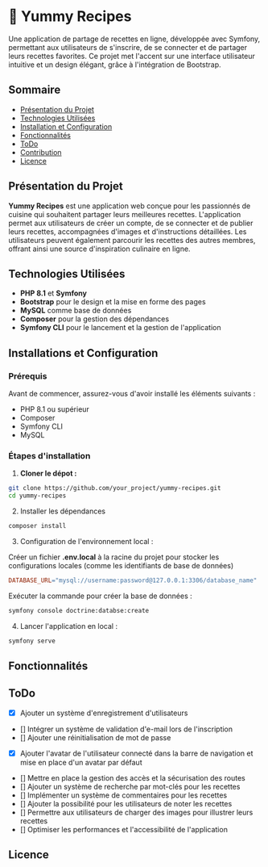 # 🍲 Yummy Recipes

Une application de partage de recettes en ligne, développée avec Symfony, permettant aux utilisateurs de s'inscrire, de se connecter et de partager leurs recettes favorites. Ce projet met l'accent sur une interface utilisateur intuitive et un design élégant, grâce à l'intégration de Bootstrap.


## Sommaire

- [Présentation du Projet](#présentattion-du-projet)
- [Technologies Utilisées](#technologies-utilisées)
- [Installation et Configuration](#installation-et-configuration)
- [Fonctionnalités](#fonctionnalités)
- [ToDo](#todo)
- [Contribution](#contribution)
- [Licence](#licence)


## Présentation du Projet

**Yummy Recipes** est une application web conçue pour les passionnés de cuisine qui souhaitent partager leurs meilleures recettes. L'application permet aux utilisateurs de créer un compte, de se connecter et de publier leurs recettes, accompagnées d'images et d'instructions détaillées. Les utilisateurs peuvent également parcourir les recettes des autres membres, offrant ainsi une source d'inspiration culinaire en ligne.


## Technologies Utilisées

- **PHP 8.1** et **Symfony**
- **Bootstrap** pour le design et la mise en forme des pages
- **MySQL** comme base de données
- **Composer** pour la gestion des dépendances
- **Symfony CLI** pour le lancement et la gestion de l'application


## Installations et Configuration

### Prérequis

Avant de commencer, assurez-vous d'avoir installé les éléments suivants :
- PHP 8.1 ou supérieur
- Composer
- Symfony CLI
- MySQL

### Étapes d'installation

1. **Cloner le dépot :**

```bash
git clone https://github.com/your_project/yummy-recipes.git
cd yummy-recipes
```

2. Installer les dépendances

```bash
composer install
```

3. Configuration de l'environnement local :

Créer un fichier **.env.local** à la racine du projet pour stocker les configurations locales (comme les identifiants de base de données)
```makefile
DATABASE_URL="mysql://username:password@127.0.0.1:3306/database_name"
```

Exécuter la commande pour créer la base de données :
```bash
symfony console doctrine:databse:create
```

4. Lancer l'application en local :

```bash
symfony serve
```


## Fonctionnalités


## ToDo

- [X] Ajouter un système d'enregistrement d'utilisateurs
- [] Intégrer un système de validation d'e-mail lors de l'inscription
- [] Ajouter une réinitialisation de mot de passe
- [X] Ajouter l'avatar de l'utilisateur connecté dans la barre de navigation et mise en place d'un avatar par défaut
- [] Mettre en place la gestion des accès et la sécurisation des routes
- [] Ajouter un système de recherche par mot-clés pour les recettes
- [] Implémenter un système de commentaires pour les recettes
- [] Ajouter la possibilité pour les utilisateurs de noter les recettes
- [] Permettre aux utilisateurs de charger des images pour illustrer leurs recettes
- [] Optimiser les performances et l'accessibilité de l'application


## Licence
